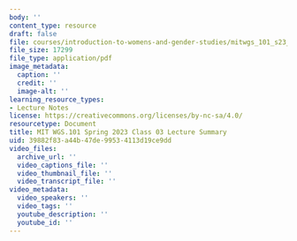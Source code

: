 ```yaml
---
body: ''
content_type: resource
draft: false
file: courses/introduction-to-womens-and-gender-studies/mitwgs_101_s23_ses3notes.pdf
file_size: 17299
file_type: application/pdf
image_metadata:
  caption: ''
  credit: ''
  image-alt: ''
learning_resource_types:
- Lecture Notes
license: https://creativecommons.org/licenses/by-nc-sa/4.0/
resourcetype: Document
title: MIT WGS.101 Spring 2023 Class 03 Lecture Summary
uid: 39882f83-a44b-47de-9953-4113d19ce9dd
video_files:
  archive_url: ''
  video_captions_file: ''
  video_thumbnail_file: ''
  video_transcript_file: ''
video_metadata:
  video_speakers: ''
  video_tags: ''
  youtube_description: ''
  youtube_id: ''
---
```

